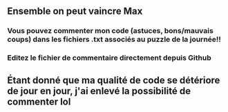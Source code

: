 ## Ensemble on peut vaincre Max

### Vous pouvez commenter mon code (astuces, bons/mauvais coups) dans les fichiers .txt associés au puzzle de la journée!!

### Editez le fichier de commentaire directement depuis Github

## Étant donné que ma qualité de code se détériore de jour en jour, j'ai enlevé la possibilité de commenter lol
